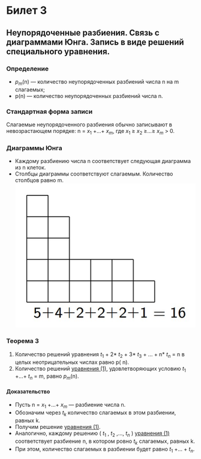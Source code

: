 # Билет 3

## Неупорядоченные разбиения. Связь с диаграммами Юнга. Запись в виде решений специального уравнения.

### **Определение**

+ $p_m$(n) — количество неупорядоченных разбиений числа n на m слагаемых;
+ p(n) — количество неупорядоченных разбиений числа n.

### **Стандартная форма записи**

Слагаемые неупорядоченного разбиения обычно записывают в невозрастающем порядке:
n = $x_1$ +...+ $x_m$, где $x_1$ ≥ $x_2$ ≥...≥ $x_m$ > 0.

### **Диаграммы Юнга**

+ Каждому разбиению числа n соответствует следующая диаграмма из n клеток.
+ Столбцы диаграммы соответствуют слагаемым. Количество столбцов равно m.
  ![Локальное изображение](yunga.jpg)

### **Теорема 3**

<a id="уравнение-1"></a>

1. Количество решений уравнения $t_1$ + 2* $t_2$ + 3* $t_3$ + ... + n* $t_n$ = n в целых неотрицательных числах равно p(
   n).
2. Количество решений [уравнения (1)](#уравнение-1), удовлетворяющих условию $t_1$ +...+ $t_n$ = m, равно $p_m$(n).

#### **Доказательство**

+ Пусть n = $x_1$ +...+ $x_m$ — разбиение числа n.
+ Обозначим через $t_k$ количество слагаемых в этом разбиении, равных k.
+ Получим решение [уравнения (1)](#уравнение-1).
+ Аналогично, каждому решению ( $t_1$ , $t_2$ ,..., $t_n$ ) [уравнения (1)](#уравнение-1)
  соответствует разбиение n, в котором ровно $t_k$ слагаемых, равных k.
+ При этом, количество слагаемых в разбиении будет равно $t_1$ +... + $t_n$.
